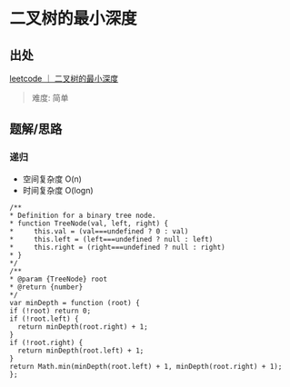 # 二叉树的最小深度

## 出处

[leetcode ｜ 二叉树的最小深度](https://leetcode-cn.com/problems/minimum-depth-of-binary-tree/)

> 难度: 简单

## 题解/思路

### 递归

- 空间复杂度 O(n)
- 时间复杂度 O(logn)

```
/**
* Definition for a binary tree node.
* function TreeNode(val, left, right) {
*     this.val = (val===undefined ? 0 : val)
*     this.left = (left===undefined ? null : left)
*     this.right = (right===undefined ? null : right)
* }
*/
/**
* @param {TreeNode} root
* @return {number}
*/
var minDepth = function (root) {
if (!root) return 0;
if (!root.left) {
  return minDepth(root.right) + 1;
}
if (!root.right) {
  return minDepth(root.left) + 1;
}
return Math.min(minDepth(root.left) + 1, minDepth(root.right) + 1);
};
```
